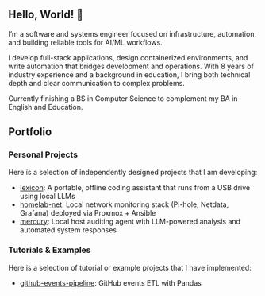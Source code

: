 ## Hello, World! 🪷

I’m a software and systems engineer focused on infrastructure, automation, and building reliable tools for AI/ML workflows.

I develop full-stack applications, design containerized environments, and write automation that bridges development and operations. With 8 years of industry experience and a background in education, I bring both technical depth and clear communication to complex problems.

Currently finishing a BS in Computer Science to complement my BA in English and Education.

## Portfolio

### Personal Projects
Here is a selection of independently designed projects that I am developing:

- [lexicon](https://github.com/JeannieFallon/lexicon): A portable, offline coding assistant that runs from a USB drive using local LLMs
- [homelab-net](https://github.com/JeannieFallon/homelab-net): Local network monitoring stack (Pi-hole, Netdata, Grafana) deployed via Proxmox + Ansible
- [mercury](https://github.com/JeannieFallon/mercury): Local host auditing agent with LLM-powered analysis and automated system responses

### Tutorials & Examples
Here is a selection of tutorial or example projects that I have implemented:

- [github-events-pipeline](https://github.com/JeannieFallon/github-events-pipeline): GitHub events ETL with Pandas


<!--
**JeannieFallon/JeannieFallon** is a ✨ _special_ ✨ repository because its `README.md` (this file) appears on your GitHub profile.

Here are some ideas to get you started:

- 🔭 I’m currently working on ...
- 🌱 I’m currently learning ...
- 👯 I’m looking to collaborate on ...
- 🤔 I’m looking for help with ...
- 💬 Ask me about ...
- 📫 How to reach me: ...
- 😄 Pronouns: ...
- ⚡ Fun fact: ...
-->
